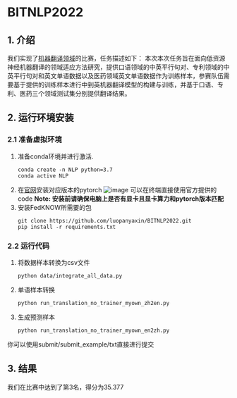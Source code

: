 # BITNLP2022
## 1. 介绍
我们实现了[机器翻译领域](https://www.datafountain.cn/competitions/543)的比赛，任务描述如下：
本次本次任务旨在面向低资源神经机器翻译的领域适应方法研究，提供口语领域的中英平行句对、专利领域的中英平行句对和英文单语数据以及医药领域英文单语数据作为训练样本，参赛队伍需要基于提供的训练样本进行中到英机器翻译模型的构建与训练，并基于口语、专利、医药三个领域测试集分别提供翻译结果。
## 2. 运行环境安装
### 2.1 准备虚拟环境 ###
1. 准备conda环境并进行激活.
	```shell
	conda create -n NLP python=3.7
	conda active NLP
	```
2. 在[官网](https://pytorch.org/)安装对应版本的pytorch
![image](https://p3-juejin.byteimg.com/tos-cn-i-k3u1fbpfcp/ec360791671f4a4ab322eb4e71cc9e62~tplv-k3u1fbpfcp-zoom-1.image)
可以在终端直接使用官方提供的code
   **Note:  安装前请确保电脑上是否有显卡且显卡算力和pytorch版本匹配**
3.  安装FedKNOW所需要的包
	```shell
	git clone https://github.com/luopanyaxin/BITNLP2022.git
	pip install -r requirements.txt
	```
### 2.2 运行代码
1. 将数据样本转换为csv文件
	```shell
	python data/integrate_all_data.py
	```
2. 单语样本转换
	```shell
	python run_translation_no_trainer_myown_zh2en.py
	```
3. 生成预测样本
	```shell
	python run_translation_no_trainer_myown_en2zh.py
	```
你可以使用submit/submit_example/txt直接进行提交
## 3. 结果
我们在比赛中达到了第3名，得分为35.377
